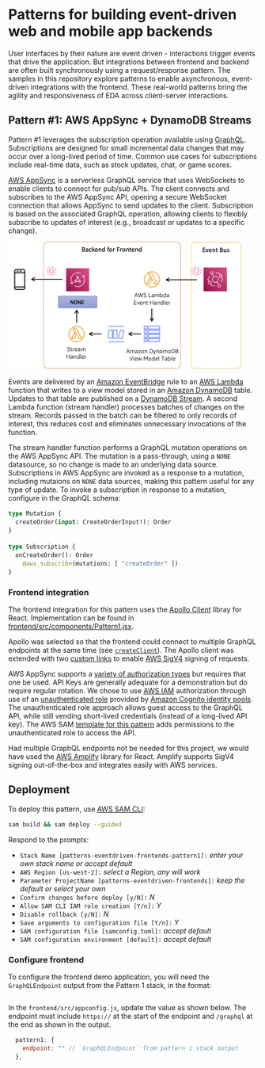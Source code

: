 # Patterns for building event-driven web and mobile app backends

User interfaces by their nature are event driven - interactions trigger events that drive the application. But integrations between frontend and backend are often built synchronously using a request/response pattern. The samples in this repository explore patterns to enable asynchronous, event-driven integrations with the frontend. These real-world patterns bring the agility and responsiveness of EDA across client-server interactions.

## Pattern #1: AWS AppSync + DynamoDB Streams

Pattern #1 leverages the subscription operation available using [GraphQL](https://graphql.org/). Subscriptions are designed for small incremental data changes that may occur over a long-lived period of time. Common use cases for subscriptions include real-time data, such as stock updates, chat, or game scores.

[AWS AppSync](https://aws.amazon.com/appsync/) is a serverless GraphQL service that uses WebSockets to enable clients to connect for pub/sub APIs. The client connects and subscribes to the AWS AppSync API, opening a secure WebSocket connection that allows AppSync to send updates to the client. Subscription is based on the associated GraphQL operation, allowing clients to flexibly subscribe to updates of interest (e.g., broadcast or updates to a specific change).

![Pattern #1](../../images/pattern1.png)

Events are delivered by an [Amazon EventBridge](https://aws.amazon.com/eventbridge/) rule to an [AWS Lambda](https://aws.amazon.com/lambda/) function that writes to a view model stored in an [Amazon DynamoDB](https://aws.amazon.com/dynamodb/) table. Updates to that table are published on a [DynamoDB Stream](https://docs.aws.amazon.com/amazondynamodb/latest/developerguide/Streams.html). A second Lambda function (stream handler) processes batches of changes on the stream. Records passed in the batch can be filtered to only records of interest, this reduces cost and eliminates unnecessary invocations of the function.

The stream handler function performs a GraphQL mutation operations on the AWS AppSync API. The mutation is a pass-through, using a `NONE` datasource, so no change is made to an underlying data source. Subscriptions in AWS AppSync are invoked as a response to a mutation, including mutaions on `NONE` data sources, making this pattern useful for any type of update. To invoke a subscription in response to a mutation, configure in the GraphQL schema:

``` graphql
type Mutation {
  createOrder(input: CreateOrderInput!): Order
}

type Subscription {
  onCreateOrder(): Order
    @aws_subscribe(mutations: [ "createOrder" ])
}
```

### Frontend integration

The frontend integration for this pattern uses the [Apollo Client](https://www.apollographql.com/docs/react/) libray for React. Implementation can be found in [frontend/src/components/Pattern1.jsx](../../frontend/src/components/Pattern1.jsx).

Apollo was selected so that the frontend could connect to multiple GraphQL endpoints at the same time (see [`createClient`](../../frontend/src/graphql/index.js)). The Apollo client was extended with two [custom links](https://www.apollographql.com/docs/react/api/link/introduction/) to enable [AWS SigV4](https://docs.aws.amazon.com/AmazonS3/latest/API/sig-v4-authenticating-requests.html) signing of requests.

AWS AppSync supports a [variety of authorization types](https://docs.aws.amazon.com/appsync/latest/devguide/security-authz.html) but requires that one be used. API Keys are generally adequate for a demonstration but do require regular rotation. We chose to use [AWS IAM](https://aws.amazon.com/iam/) authorization through use of an [unauthenticated role](https://docs.aws.amazon.com/location/latest/developerguide/authenticating-using-cognito.html) provided by [Amazon Cognito identity pools](https://docs.aws.amazon.com/cognito/latest/developerguide/identity-pools.html). The unauthenticated role approach allows guest access to the GraphQL API, while still vending short-lived credentials (instead of a long-lived API key). The AWS SAM [template for this pattern](./template.yaml) adds permissions to the unauthenticated role to access the API.

Had multiple GraphQL endpoints not be needed for this project, we would have used the [AWS Amplify](https://docs.amplify.aws/react/build-a-backend/graphqlapi/connect-to-api/) library for React. Amplify supports SigV4 signing out-of-the-box and integrates easily with AWS services.

## Deployment

To deploy this pattern, use [AWS SAM CLI](https://docs.aws.amazon.com/serverless-application-model/latest/developerguide/install-sam-cli.html):

``` bash
sam build && sam deploy --guided
```

Respond to the prompts:

  - `Stack Name [patterns-eventdriven-frontends-pattern1]:` *enter your own stack name or accept default*
  - `AWS Region [us-west-2]:` *select a Region, any will work*
  - `Parameter ProjectName [patterns-eventdriven-frontends]:` *keep the default or select your own*
  - `Confirm changes before deploy [y/N]:` *N*
  - `Allow SAM CLI IAM role creation [Y/n]:` *Y*
  - `Disable rollback [y/N]:` *N*
  - `Save arguments to configuration file [Y/n]:` *Y*
  - `SAM configuration file [samconfig.toml]:` *accept default*
  - `SAM configuration environment [default]:` *accept default*

### Configure frontend

To configure the frontend demo application, you will need the `GraphQLEndpoint` output from the Pattern 1 stack, in the format:

``` bash
```

In the `frontend/src/appconfig.js`, update the value as shown below. The endpoint must include `https://` at the start of the endpoint and `/graphql` at the end as shown in the output.

``` js
  pattern1: {
    endpoint: "" // `GraphQLEndpoint` from pattern 1 stack output
  },
```